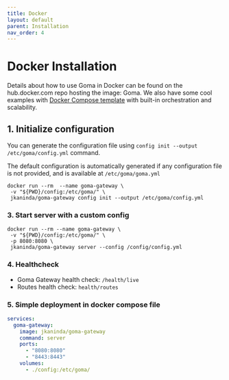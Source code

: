 ```yaml
---
title: Docker
layout: default
parent: Installation
nav_order: 4
---
```


# Docker Installation

Details about how to use Goma in Docker can be found on the hub.docker.com repo hosting the image: Goma.
We also have some cool examples with [Docker Compose template](https://github.com/jkaninda/goma-gateway/tree/main/examples) with built-in orchestration and scalability.

## 1. Initialize configuration

You can generate the configuration file using `config init --output /etc/goma/config.yml` command.

The default configuration is automatically generated if any configuration file is not provided, and is available at `/etc/goma/goma.yml`

```shell
docker run --rm  --name goma-gateway \
 -v "${PWD}/config:/etc/goma/" \
 jkaninda/goma-gateway config init --output /etc/goma/config.yml
```

### 3. Start server with a custom config
```shell
docker run --rm --name goma-gateway \
 -v "${PWD}/config:/etc/goma/" \
 -p 8080:8080 \
 jkaninda/goma-gateway server --config /config/config.yml
```
### 4. Healthcheck

- Goma Gateway health check: `/health/live`
- Routes health check: `health/routes`

### 5. Simple deployment in docker compose file

```yaml
services:
  goma-gateway:
    image: jkaninda/goma-gateway
    command: server
    ports:
      - "8080:8080"
      - "8443:8443"
    volumes:
      - ./config:/etc/goma/
```